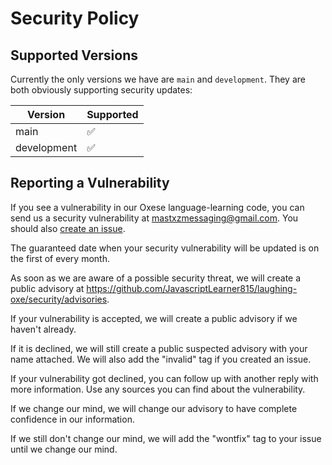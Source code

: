 # Security Policy

## Supported Versions

Currently the only versions we have are `main` and `development`. They are both obviously supporting security updates:

| Version     | Supported          |
| -------     | ------------------ |
| main        | :white_check_mark: |
| development | :white_check_mark: |

## Reporting a Vulnerability

If you see a vulnerability in our Oxese language-learning code, you can send us a security vulnerability at mastxzmessaging@gmail.com. You should also [create an issue](https://github.com/JavascriptLearner815/laughing-oxe/issues/new?assignees=JavascriptLearner815&labels=bug%2C+good+first+issue%2C+help+wanted%2C+security+threat&template=security-vulnerability.md&title=%5BTHREAT%5D+).

The guaranteed date when your security vulnerability will be updated is on the first of every month.

As soon as we are aware of a possible security threat, we will create a public advisory at https://github.com/JavascriptLearner815/laughing-oxe/security/advisories.

If your vulnerability is accepted, we will create a public advisory if we haven't already.

If it is declined, we will still create a public suspected advisory with your name attached. We will also add the "invalid" tag if you created an issue.

If your vulnerability got declined, you can follow up with another reply with more information. Use any sources you can find about the vulnerability.

If we change our mind, we will change our advisory to have complete confidence in our information.

If we still don't change our mind, we will add the "wontfix" tag to your issue until we change our mind.
